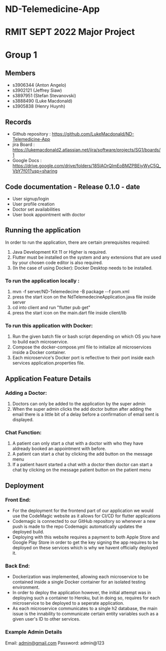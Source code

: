 
# ND-Telemedicine-App

# RMIT SEPT 2022 Major Project

# Group 1

## Members
* s3906344 (Anton Angelo)
* s3902121 (Jeffrey Siaw)
* s3897951 (Stefan Stevanovski)
* s3888490 (Luke Macdonald)
* s3905838 (Henry Huynh)

## Records

* Github repository : https://github.com/LukeMacdonald/ND-Telemedicine-App
* jira Board : https://lukemacdonald2.atlassian.net/jira/software/projects/SG1/boards/1
* Google Docs : https://drive.google.com/drive/folders/185IAOrQImEoBMZPBEjyWyC5Q_VbY7f01?usp=sharing

	
## Code documentation - Release 0.1.0 - date
* User signup/login
* User profile creation
* Doctor set availabilities
* User book appointment with doctor

## Running the application
In order to run the application, there are certain prerequisites required:
1) Java Development Kit 11 or Higher is required.
2) Flutter must be installed on the system and any extensions that are used by your chosen code editor is also required.
3) (In the case of using Docker): Docker Desktop needs to be installed.

### To run the application locally : 
1) mvn -f server/ND-Telemedecine -B package --f pom.xml
2) press the start icon on the NdTelemedecineApplication.java file inside server
3) cd into client and run "flutter pub get"
4) press the start icon on the main.dart file inside client/lib

### To run this application with Docker:
1) Run the given batch file or bash script depending on which OS you have to build each microservice.
2) Compose the docker-compose.yml file to initialize all microservices inside a Docker container.
3) Each microservice's Docker port is reflective to their port inside each services application.properties file.

## Application Feature Details
### Adding a Doctor:
1) Doctors can only be added to the application by the super admin
2) When the super admin clicks the add doctor button after adding the email there is a little bit of a delay before a confirmation of email sent is displayed.
### Chat Function:
1) A patient can only start a chat with a doctor with who they have aldready booked an appointment with before.
2) A patient can start a chat by clicking the add button on the message menu
3) If a patient hasnt started a chat with a doctor then  doctor can start a chat by clicking on the message patient button on the patient menu
## Deployment
### Front End:
* For the deployment for the frontend part of our application we would use the CodeMagic website as it allows for CI/CD for flutter applications
* Codemagic is connected to our GitHub repository so whenever a new push is made to the repo Codemagic automatically updates the deployed build.
* Deploying with this website requires a payment to both Apple Store and Google Play Store in order to get the key signing the app requires to be deployed on these services which is why we havent officially deployed it.
### Back End:
* Dockerization was implemented, allowing each microservice to be contained inside a single Docker container for an isolated testing environment.
* In order to deploy the application however, the initial attempt was in deploying such a container to Heroku, but in doing so, requires for each microservice to be deployed to a seperate application.
* As each microservice communicates to a single h2 database, the main issue is the innability to communicate certain entity variables such as a given user's ID to other services.
### Example Admin Details
Email: admin@gmail.com
Password: admin@123
